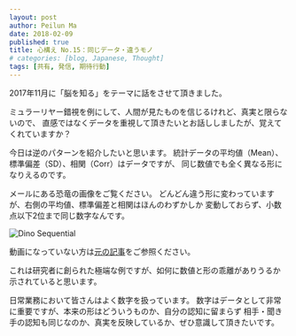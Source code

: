 ```yaml
---
layout: post
author: Peilun Ma
date: 2018-02-09
published: true
title: 心構え No.15：同じデータ・違うモノ
# categories: [blog, Japanese, Thought]
tags: [共有, 発信, 期待行動]
---
```

2017年11月に「脳を知る」をテーマに話をさせて頂きました。

ミュラーリヤー錯視を例にして、人間が見たものを信じるけれど、真実と限らないので、
直感ではなくデータを重視して頂きたいとお話ししましたが、覚えてくれていますか？

今日は逆のパターンを紹介したいと思います。
統計データの平均値（Mean）、標準偏差（SD）、相関（Corr）はデータですが、
同じ数値でも全く異なる形になりえるのです。

メールにある恐竜の画像をご覧ください。
どんどん違う形に変わっていますが、右側の平均値、標準偏差と相関はほんのわずかしか
変動しておらず、小数点以下2位まで同じ数字なんです。


![Dino Sequential](/assets/images/DinoSequentialSmaller.gif "Dino Sequential")

動画になっていない方は[元の記事](https://www.autodeskresearch.com/publications/samestats)をご参照ください。

これは研究者に創られた極端な例ですが、如何に数値と形の乖離がありうるか
示されていると思います。

日常業務において皆さんはよく数字を扱っています。
数字はデータとして非常に重要ですが、本来の形はどういうものか、自分の認知に留まらず
相手・聞き手の認知も同じなのか、真実を反映しているか、ぜひ意識して頂きたいです。
